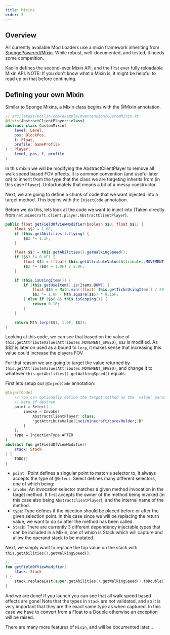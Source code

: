 ```yaml
---
title: Mixins
order: 5
---
```


## Overview

All currently available Mod Loaders use a mixin framework inheriting
from [SpongePowered/Mixin](https://github.com/SpongePowered/Mixin). While robust, well-documented, and tested, it needs
some competition.

Kaolin defines the second-ever Mixin API, and the first ever fully reloadable Mixin API. NOTE: If you don't know what a
Mixin is, it might be helpful to read up on that before continuing.

## Defining your own Mixin

Similar to Sponge Mixins, a Mixin class begins with the @Mixin annotation.

```kotlin
// src/latest/kotlin/com/example/myextension/CustomMixin.kt
@Mixin(AbstractClientPlayer::class)
abstract class CustomMixin(
    level: Level,
    pos: BlockPos,
    f: Float,
    profile: GameProfile
) : Player(
    level, pos, f, profile
) 
```

In this mixin we will be modifying the AbstractClientPlayer to remove all walk speed based FOV effects. It is common
convention (and useful later on) to inherit from the type that the class we are targeting inherits from (in this case
`Player`). Unfortunately that means a bit of a messy constructor.

Next, we are going to define a chunk of code that we want injected into a target method. This begins with the
`InjectCode` annotation.

Before we do this, lets look at the code we want to inject into (Taken directly from
`net.minecraft.client.player.AbstractClientPlayer`).

```java
public float getFieldOfViewModifier(boolean $$0, float $$1) {
    float $$2 = 1.0F;
    if (this.getAbilities().flying) {
        $$2 *= 1.1F;
    }

    float $$3 = this.getAbilities().getWalkingSpeed();
    if ($$3 != 0.0F) {
        float $$4 = (float) this.getAttributeValue(Attributes.MOVEMENT_SPEED) / $$3;
        $$2 *= ($$4 + 1.0F) / 2.0F;
    }

    if (this.isUsingItem()) {
        if (this.getUseItem().is(Items.BOW)) {
            float $$5 = Math.min((float) this.getTicksUsingItem() / 20.0F, 1.0F);
            $$2 *= 1.0F - Mth.square($$5) * 0.15F;
        } else if ($$0 && this.isScoping()) {
            return 0.1F;
        }
    }

    return Mth.lerp($$1, 1.0F, $$2);
}
```

Looking at this code, we can see that based on the value of `this.getAttributeValue(Attributes.MOVEMENT_SPEED)`, `$$2`
is modified. As $$2 is later on used as a bound to `lerp`, it makes sense that increasing this value could increase the
players FOV.

For that reason we are going to target the value returned by `this.getAttributeValue(Attributes.MOVEMENT_SPEED)`, and
change it to whatever `this.getAbilities().getWalkingSpeed()` equals.

First lets setup our `@InjectCode` annotation:

```kotlin
@InjectCode(
    // You can optionally define the target method as the `value` parameter
    // here if desired.
    point = Select(
        invoke = Invoke(
            AbstractClientPlayer::class,
            "getAttributeValue(Lnet/minecraft/core/Holder;)D"
        )
    ),
    type = InjectionType.AFTER
)
abstract fun getFieldOfViewModifier(
    stack: Stack
) {
    TODO()
}
```

- `point` : Point defines a singular point to match a selector to, it always accepts the type of `@Select`. Select
  defines many different selectors, one of which being:
- `invoke`: An invocation selector matches a given method invocation in the target method. It first accepts the owner of
  the method being invoked (in this case also being `AbstractClientPlayer`), and the internal name of the method.
- `type`: Type defines if the injection should be placed before or after the given selection point. In this case since
  we will be replacing the return value, we want to do so after the method has been called.
- `Stack`: There are currently 3 different dependency injectable types that can be included in a Mixin, one of which is
  Stack which will capture and allow the operand stack to be mutated.

Next, we simply want to replace the top value on the stack with `this.getAbilities().getWalkingSpeed()`.

```kotlin
// ...
fun getFieldOfViewModifier(
    stack: Stack
) {
    stack.replaceLast(super.getAbilities().getWalkingSpeed().toDouble())
}
```

And we are done! If you launch you can see that all walk speed based effects are gone! Note that the types in `Stack` are not validated, and so it is very important that they are the exact same type as when captured. In this case we have to convert from a Float to a Double otherwise an exception will be raised.

There are many more features of `Mixin`, and will be documented later...